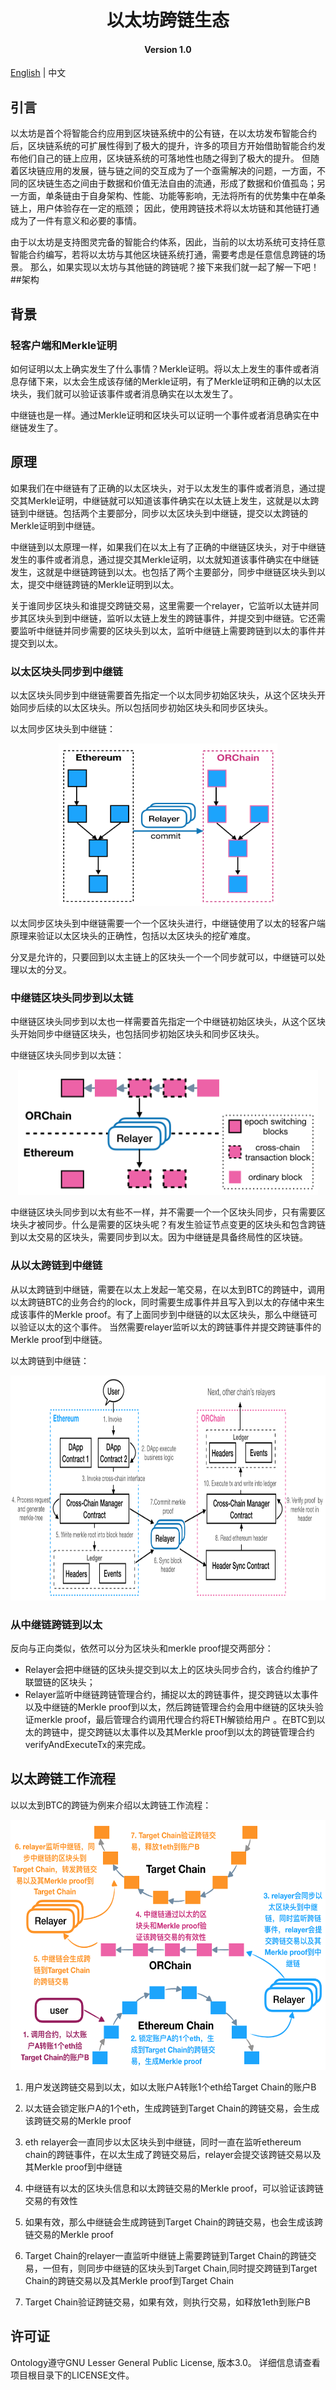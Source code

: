 <h1 align="center">以太坊跨链生态</h1>
<h4 align="center">Version 1.0 </h4>

[English](ethereum_cross_chain_specification.md) | 中文

## 引言
以太坊是首个将智能合约应用到区块链系统中的公有链，在以太坊发布智能合约后，区块链系统的可扩展性得到了极大的提升，许多的项目方开始借助智能合约发布他们自己的链上应用，区块链系统的可落地性也随之得到了极大的提升。
但随着区块链应用的发展，链与链之间的交互成为了一个亟需解决的问题，一方面，不同的区块链生态之间由于数据和价值无法自由的流通，形成了数据和价值孤岛；另一方面，单条链由于自身架构、性能、功能等影响，无法将所有的优势集中在单条链上，用户体验存在一定的瓶颈；
因此，使用跨链技术将以太坊链和其他链打通成为了一件有意义和必要的事情。

由于以太坊是支持图灵完备的智能合约体系，因此，当前的以太坊系统可支持任意智能合约编写，若将以太坊与其他区块链系统打通，需要考虑是任意信息跨链的场景。
那么，如果实现以太坊与其他链的跨链呢？接下来我们就一起了解一下吧！
##架构
## 背景
### 轻客户端和Merkle证明

如何证明以太上确实发生了什么事情？Merkle证明。将以太上发生的事件或者消息存储下来，以太会生成该存储的Merkle证明，有了Merkle证明和正确的以太区块头，我们就可以验证该事件或者消息确实在以太发生了。

中继链也是一样。通过Merkle证明和区块头可以证明一个事件或者消息确实在中继链发生了。

## 原理

如果我们在中继链有了正确的以太区块头，对于以太发生的事件或者消息，通过提交其Merkle证明，中继链就可以知道该事件确实在以太链上发生，这就是以太跨链到中继链。包括两个主要部分，同步以太区块头到中继链，提交以太跨链的Merkle证明到中继链。

中继链到以太原理一样，如果我们在以太上有了正确的中继链区块头，对于中继链发生的事件或者消息，通过提交其Merkle证明，以太就知道该事件确实在中继链发生，这就是中继链跨链到以太。也包括了两个主要部分，同步中继链区块头到以太，提交中继链跨链的Merkle证明到以太。

关于谁同步区块头和谁提交跨链交易，这里需要一个relayer，它监听以太链并同步其区块头到到中继链，监听以太链上发生的跨链事件，并提交到中继链。它还需要监听中继链并同步需要的区块头到以太，监听中继链上需要跨链到以太的事件并提交到以太。

### 以太区块头同步到中继链

以太区块头同步到中继链需要首先指定一个以太同步初始区块头，从这个区块头开始同步后续的以太区块头。所以包括同步初始区块头和同步区块头。

以太同步区块头到中继链：

<div align=center><img width="350" height="260" src="pic/sync_headers.png"/></div>

以太同步区块头到中继链需要一个一个区块头进行，中继链使用了以太的轻客户端原理来验证以太区块头的正确性，包括以太区块头的挖矿难度。

分叉是允许的，只要回到以太主链上的区块头一个一个同步就可以，中继链可以处理以太的分叉。

### 中继链区块头同步到以太链

中继链区块头同步到以太也一样需要首先指定一个中继链初始区块头，从这个区块头开始同步中继链区块头，也包括同步初始区块头和同步区块头。

中继链区块头同步到以太链：

<div align=center><img width="480" height="200" src="pic/orchain_hdrs.png"/></div>

中继链区块头同步到以太有些不一样，并不需要一个一个区块头同步，只有需要区块头才被同步。什么是需要的区块头呢？有发生验证节点变更的区块头和包含跨链到以太交易的区块头，需要同步到以太。因为中继链是具备终局性的区块链。

### 从以太跨链到中继链

从以太跨链到中继链，需要在以太上发起一笔交易，在以太到BTC的跨链中，调用以太跨链BTC的业务合约的lock，同时需要生成事件并且写入到以太的存储中来生成该事件的Merkle proof。有了上面同步到中继链的以太区块头，那么中继链可以验证以太的这个事件。 当然需要relayer监听以太的跨链事件并提交跨链事件的Merkle proof到中继链。

以太跨链到中继链：

<div align=center><img width="780" height="360" src="pic/eth2orc.png"/></div>

### 从中继链跨链到以太

反向与正向类似，依然可以分为区块头和merkle proof提交两部分：

- Relayer会把中继链的区块头提交到以太上的区块头同步合约，该合约维护了联盟链的区块头；
- Relayer监听中继链跨链管理合约，捕捉以太的跨链事件，提交跨链以太事件以及中继链的Merkle proof到以太，然后跨链管理合约会用中继链的区块头验证merkle proof，最后管理合约调用代理合约将ETH解锁给用户 。在BTC到以太的跨链中，提交跨链以太事件以及其Merkle proof到以太的跨链管理合约verifyAndExecuteTx的来完成。

## 以太跨链工作流程

以以太到BTC的跨链为例来介绍以太跨链工作流程：

<div align=center><img width="550" height="400" src="pic/cross%20progress.png"/></div>

1. 用户发送跨链交易到以太，如以太账户A转账1个eth给Target Chain的账户B

2. 以太链会锁定账户A的1个eth，生成跨链到Target Chain的跨链交易，会生成该跨链交易的Merkle proof

3. eth relayer会一直同步以太区块头到中继链，同时一直在监听ethereum chain的跨链事件，在以太生成了跨链交易后，relayer会提交该跨链交易以及其Merkle proof到中继链

4. 中继链有以太的区块头信息和以太跨链交易的Merkle proof，可以验证该跨链交易的有效性

5. 如果有效，那么中继链会生成跨链到Target Chain的跨链交易，也会生成该跨链交易的Merkle proof

6. Target Chain的relayer一直监听中继链上需要跨链到Target Chain的跨链交易，一但有，则同步中继链的区块头到Target Chain,同时提交跨链到Target Chain的跨链交易以及其Merkle proof到Target Chain

7. Target Chain验证跨链交易，如果有效，则执行交易，如释放1eth到账户B

## 许可证

Ontology遵守GNU Lesser General Public License, 版本3.0。 详细信息请查看项目根目录下的LICENSE文件。
